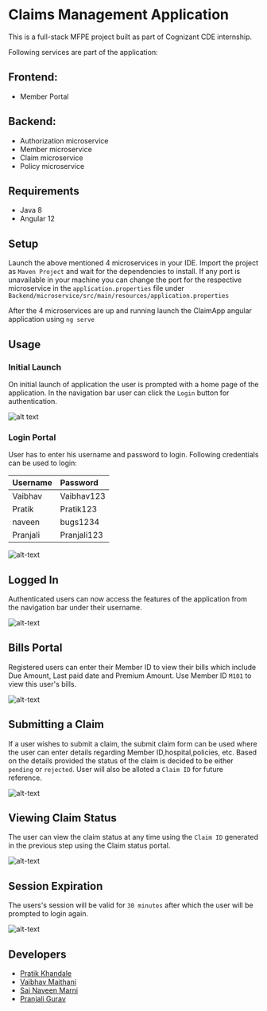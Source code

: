 # Claims Management Application

This is a full-stack MFPE project built as part of Cognizant CDE internship.

Following services are part of the application:
## Frontend:
* Member Portal

## Backend:
* Authorization microservice
* Member microservice
* Claim microservice
* Policy microservice

## Requirements
* Java 8
* Angular 12

## Setup

Launch the above mentioned 4 microservices in your IDE. Import the project as `Maven Project` and wait for the dependencies to install. If any port is unavailable in your machine you can change the port for the respective microservice in the `application.properties` file under `Backend/microservice/src/main/resources/application.properties`

After the 4 microservices are up and running launch the ClaimApp angular application using `ng serve`

## Usage

### Initial Launch

On initial launch of application the user is prompted with a home page of the application. In the navigation bar user can click the `Login` button for authentication.

![alt text](https://github.com/pratikkhandale/MFPE-Claim-Management/blob/main/Usage%20Images/homePage.jpeg)




### Login Portal

User has to enter his username and password to login. Following credentials can be used to login:

| Username   | Password| 
| -----------|:--------|
| Vaibhav    | Vaibhav123|
| Pratik     | Pratik123  |
| naveen     |bugs1234|
| Pranjali   |Pranjali123 |

![alt-text](https://github.com/pratikkhandale/MFPE-Claim-Management/blob/main/Usage%20Images/homePage.jpeg)




## Logged In

Authenticated users can now access the features of the application from the navigation bar under their username.

![alt-text](https://github.com/pratikkhandale/MFPE-Claim-Management/blob/main/Usage%20Images/nav.jpeg)




## Bills Portal

Registered users can enter their Member ID to view their bills which include Due Amount, Last paid date and Premium Amount. 
Use Member ID `M101` to view this user's bills.

![alt-text](https://github.com/pratikkhandale/MFPE-Claim-Management/blob/main/Usage%20Images/billPortal.jpeg)


## Submitting a Claim

If a user wishes to submit a claim, the submit claim form can be used where the user can enter details regarding Member ID,hospital,policies, etc. Based on the details provided the status of the claim is decided to be either `pending` or `rejected`. User will also be alloted a `Claim ID` for future reference.

![alt-text](https://github.com/pratikkhandale/MFPE-Claim-Management/blob/main/Usage%20Images/submitClaim.jpeg)


## Viewing Claim Status


The user can view the claim status at any time using the `Claim ID` generated in the previous step using the Claim status portal.


![alt-text](https://github.com/pratikkhandale/MFPE-Claim-Management/blob/main/Usage%20Images/ClaimStatus.jpeg)


## Session Expiration


The users's session will be valid for `30 minutes` after which the user will be prompted to login again.

![alt-text](https://github.com/pratikkhandale/MFPE-Claim-Management/blob/main/Usage%20Images/expire.jpeg)



## Developers

* [Pratik Khandale](https://github.com/pratikkhandale)
* [Vaibhav Maithani](https://github.com/vaibhavmaithani15)
* [Sai Naveen Marni](https://github.com/naveenmarni8)
* [Pranjali Gurav](https://github.com/Gurav-pranjali)
